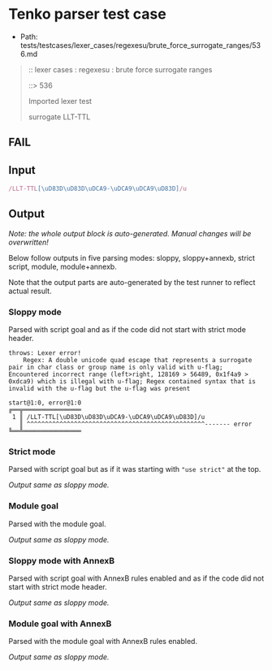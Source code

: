 # Tenko parser test case

- Path: tests/testcases/lexer_cases/regexesu/brute_force_surrogate_ranges/536.md

> :: lexer cases : regexesu : brute force surrogate ranges
>
> ::> 536
>
> Imported lexer test
>
> surrogate LLT-TTL

## FAIL

## Input

`````js
/LLT-TTL[\uD83D\uD83D\uDCA9-\uDCA9\uDCA9\uD83D]/u
`````

## Output

_Note: the whole output block is auto-generated. Manual changes will be overwritten!_

Below follow outputs in five parsing modes: sloppy, sloppy+annexb, strict script, module, module+annexb.

Note that the output parts are auto-generated by the test runner to reflect actual result.

### Sloppy mode

Parsed with script goal and as if the code did not start with strict mode header.

`````
throws: Lexer error!
    Regex: A double unicode quad escape that represents a surrogate pair in char class or group name is only valid with u-flag; Encountered incorrect range (left>right, 128169 > 56489, 0x1f4a9 > 0xdca9) which is illegal with u-flag; Regex contained syntax that is invalid with the u-flag but the u-flag was present

start@1:0, error@1:0
╔══╦════════════════
 1 ║ /LLT-TTL[\uD83D\uD83D\uDCA9-\uDCA9\uDCA9\uD83D]/u
   ║ ^^^^^^^^^^^^^^^^^^^^^^^^^^^^^^^^^^^^^^^^^^^^^^^^^------- error
╚══╩════════════════

`````

### Strict mode

Parsed with script goal but as if it was starting with `"use strict"` at the top.

_Output same as sloppy mode._

### Module goal

Parsed with the module goal.

_Output same as sloppy mode._

### Sloppy mode with AnnexB

Parsed with script goal with AnnexB rules enabled and as if the code did not start with strict mode header.

_Output same as sloppy mode._

### Module goal with AnnexB

Parsed with the module goal with AnnexB rules enabled.

_Output same as sloppy mode._
